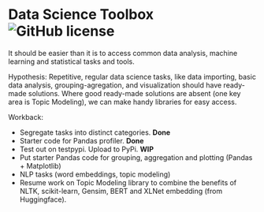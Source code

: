 # Data Science Toolbox ![GitHub license](https://img.shields.io/badge/license-MIT-blue.svg)
It should be easier than it is to access common data analysis, machine learning and statistical tasks and tools.

Hypothesis: Repetitive, regular data science tasks, like data importing, basic data analysis, grouping-agregation, and visualization should have ready-made solutions. Where good ready-made solutions are absent (one key area is Topic Modeling), we can make handy libraries for easy access.

Workback:
- Segregate tasks into distinct categories. <b>Done</b>
- Starter code for Pandas profiler. <b>Done</b>
- Test out on testpypi. Upload to PyPi. <b>WIP</b>
- Put starter Pandas code for grouping, aggregation and plotting (Pandas + Matplotlib)
- NLP tasks (word embeddings, topic modeling)
- Resume work on Topic Modeling library to combine the benefits of NLTK, scikit-learn, Gensim, BERT and XLNet embedding (from Huggingface).
